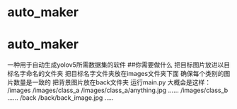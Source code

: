 # auto_maker
# auto_maker
一种用于自动生成yolov5所需数据集的软件
##你需要做什么
把目标图片放进以目标名字命名的文件夹
把目标名字文件夹放在images文件夹下面
确保每个类别的图片数量是一致的
把背景图片放在back文件夹
运行main.py
大概会是这样：
/images
	/images/class_a
		/images/class_a/anything.jpg
		......
	/images/class_b
	......
/back
	/back/back_image.jpg
	.....
